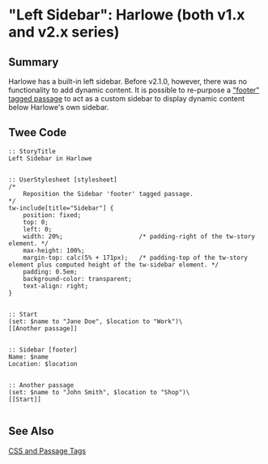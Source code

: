 # "Left Sidebar": Harlowe (both v1.x and v2.x series)

## Summary

Harlowe has a built-in left sidebar. Before v2.1.0, however, there was no functionality to add dynamic content. It is possible to re-purpose a ["footer" tagged passage](https://twine2.neocities.org/#passagetag_footer) to act as a custom sidebar to display dynamic content below Harlowe's own sidebar.

## Twee Code

```
:: StoryTitle
Left Sidebar in Harlowe


:: UserStylesheet [stylesheet]
/*
	Reposition the Sidebar 'footer' tagged passage.
*/
tw-include[title="Sidebar"] {
	position: fixed;
	top: 0;
	left: 0;
	width: 20%;						/* padding-right of the tw-story element. */
	max-height: 100%;
	margin-top: calc(5% + 171px);	/* padding-top of the tw-story element plus computed height of the tw-sidebar element. */
	padding: 0.5em;
	background-color: transparent;
	text-align: right;
}


:: Start
(set: $name to "Jane Doe", $location to "Work")\
[[Another passage]]


:: Sidebar [footer]
Name: $name
Location: $location


:: Another passage
(set: $name to "John Smith", $location to "Shop")\
[[Start]]


```

## See Also

[CSS and Passage Tags](../../passagetags/harlowe/harlowe_passagetags.md)
